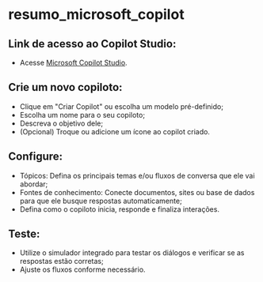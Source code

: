 # resumo_microsoft_copilot

## Link de acesso ao Copilot Studio:
  - Acesse [Microsoft Copilot Studio](https://copilotstudio.microsoft.com/).

## Crie um novo copiloto:
  - Clique em "Criar Copilot" ou escolha um modelo pré-definido;
  - Escolha um nome para o seu copiloto;
  - Descreva o objetivo dele;
  - (Opcional) Troque ou adicione um ícone ao copilot criado.

## Configure:
  - Tópicos: Defina os principais temas e/ou fluxos de conversa que ele vai abordar;
  - Fontes de conhecimento: Conecte documentos, sites ou base de dados para que ele busque respostas automaticamente;
  - Defina como o copiloto inicia, responde e finaliza interações.

## Teste:
  - Utilize o simulador integrado para testar os diálogos e verificar se as respostas estão corretas;
  - Ajuste os fluxos conforme necessário.

